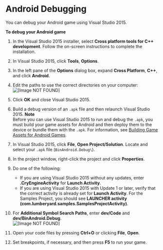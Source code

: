 # Android Debugging<a name="android-debugging"></a>

You can debug your Android game using Visual Studio 2015\.

**To debug your Android game**

1. In the Visual Studio 2015 installer, select **Cross platform tools for C\+\+ development**\. Follow the on\-screen instructions to complete the installation\.

1. In Visual Studio 2015, click **Tools**, **Options**\.

1. In the left pane of the **Options** dialog box, expand **Cross Platform**, **C\+\+**, and click **Android**\.

1. Edit the paths to use the correct directories on your computer:  
![\[Image NOT FOUND\]](http://docs.aws.amazon.com/lumberyard/latest/userguide/images/android-debugging.png)

1. Click **OK** and close Visual Studio 2015\.

1. Build a debug version of an `.apk` file and then relaunch Visual Studio 2015\.
**Note**  
Before you can use Visual Studio 2015 to run and debug the `.apk`, you must build your game assets for Android and then deploy them to the device or bundle them with the `.apk`\. For information, see [Building Game Assets for Android Games](android-assets-building.md)\.

1. In Visual Studio 2015, click **File**, **Open Project/Solution**\. Locate and select your `.apk` file \(`BinAndroid.Debug\`\)\.

1. In the project window, right\-click the project and click **Properties**\.

1. Do one of the following:
   + If you are using Visual Studio 2015 without any updates, enter **\.CryEngineActivity** for **Launch Activity**\.
   + If you are using Visual Studio 2015 with Update 1 or later, verify that the correct activity is already set for **Launch Activity**\. For the Samples Project, you should see **LAUNCHER activity \(com\.lumberyard\.samples\.SamplesProjectActivity\)**\. 

1. For **Additional Symbol Search Paths**, enter **dev/Code** and **dev/BinAndroid\.Debug**\.  
![\[Image NOT FOUND\]](http://docs.aws.amazon.com/lumberyard/latest/userguide/images/android-debugging-launch-activity.png)

1. Open your code files by pressing **Ctrl\+O** or clicking **File**, **Open**\.

1. Set breakpoints, if necessary, and then press **F5** to run your game\.